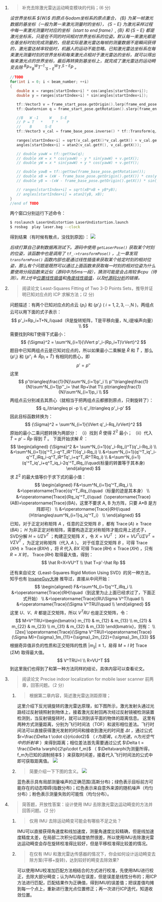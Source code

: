 1. > 补充去除激光雷达运动畸变模块的代码；(6 分)
  
   *设世界坐标系 $\{W}\$ 的原点与odom坐标系的原点重合， $\{B\}$ 为某一帧激光数据的基坐标（一般为第一束激光测量时的坐标）， $\{S-E\}$ 为激光采样过程中每一束激光测量时对应的坐标（start to end frame）, $\{B\}$ 和 $\{S-E\}$ 都是激光坐标系，只是在不同的时间相对世界坐标系的位姿。默认每一束激光都是在基坐标时刻完成测量的，但是实际是激光雷达每帧的测量数据不是瞬间获得的，激光雷达帧率较低时，机器人的运动不能忽略。已知激光雷达坐标系在每束激光测量时刻的世界坐标和每束激光点相对于激光雷达的坐标，就可以得出每束激光点的世界坐标，最后再转换到基坐标上，就完成了激光雷达的运动畸变去除 $^BP=^W_BT^{-1}\cdot^W_{S-E}T\cdot^{S-E}P$ 。*  
   ```cpp
   //TODO
   for(int i = 0; i < beam_number; ++i)
   {
      double x = ranges[startIndex+i] * cos(angles[startIndex+i]);
      double y = ranges[startIndex+i] * sin(angles[startIndex+i]);

      tf::Vector3 v = frame_start_pose.getOrigin().lerp(frame_end_pose.getOrigin(), (double)i/(beam_number-1));
      tf::Quaternion q = frame_start_pose.getRotation().slerp(frame_end_pose.getRotation(), (double)i/(beam_number-1));

      //B   W -1     W    S-E
      // P = T   *    T *    P
      //    B      S-E
      tf::Vector3 v_cal = frame_base_pose.inverse() * tf::Transform(q, v) * tf::Vector3(x, y, 1);
      
      ranges[startIndex+i] = sqrt(v_cal.getX()*v_cal.getX() + v_cal.getY()*v_cal.getY());
      angles[startIndex+i] = atan2(v_cal.getY(), v_cal.getX());

      // double yawW = tf::getYaw(q);
      // double xW = x * cos(yawW) - y * sin(yawW) + v.getX();
      // double yW = x * sin(yawW) + y * cos(yawW) + v.getY();

      // double yawB = tf::getYaw(frame_base_pose.getRotation());
      // double xB = (xW - frame_base_pose.getOrigin().getX()) * cos(yawB) + (yW - frame_base_pose.getOrigin().getY()) * sin(yawB);
      // double yB = -(xW - frame_base_pose.getOrigin().getX()) * sin(yawB) + (yW - frame_base_pose.getOrigin().getY()) * cos(yawB);

      // ranges[startIndex+i] = sqrt(xB*xB + yB*yB);
      // angles[startIndex+i] = atan2(yB, xB);
   }
   //end of TODO
   ```
   两个窗口分别运行下述命令：
   ```sh
   $ roslaunch LaserUndistortion LaserUndistortion.launch
   $ rosbag  play laser.bag --clock
   ```
   得到结果（有时候有散点，没找到原因）：
   ![](attachments/作业1结果截图.png)

   *后续打算自己录制数据再测试下。源码中使用 `getLaserPose()` 获取某个时刻的位姿，该函数中也是调用了 `tf_->transformPose()` ，上一章发现 `transformPose()` 函数内部也是通过线性插值来获取某个给定时刻的相对位姿，那么有个问题是既然可以通过上面函数来获取每一时刻的相对位姿为什么要使用分段函数来近似（源码中为5ms一段），猜测可能是会占用较多cpu（待测）。附上tf中[位置线性插值](http://docs.ros.org/en/jade/api/tf/html/c++/classtf_1_1Vector3.html#a49220836c2fc359bf9e7feb307cade5a)和[角度线性插值](http://docs.ros.org/en/jade/api/tf/html/c++/classtf_1_1Quaternion.html#affa098b16b0091af8b71bfb533b5494a)，以及[tf源码分析](https://zhuanlan.zhihu.com/p/28288871)的链接。*    
  
2. > 阅读论文 Least-Squares Fitting of Two 3-D Points Sets，推导并证明已知对应点的 ICP 求解方法；(2 分)
  
   问题描述：有两个已知对应点的点云 $\{p_i\}$ 和 $\{p'_i\}$ ( $i=1,2,3,\cdots$,N )，两组点云可以用下面的式子表示：
   $$
   p'_i=Rp_i+T+N_i\quad（R是旋转矩阵，T是平移向量，N_i是噪声向量） \\
   $$
   需要找到R和T使得下式最小：  
   $$
   {\Sigma}^2 = \sum^N_{i=1}{\lVert p'_i-(Rp_i+T)\rVert}^2
   $$
   题目中已知两组点云是已知对应点的，所以如果最小二乘解是 $\hat R$ 和 $\hat T$ ，那么 $\{p'_i\}$ 和 $\{p''_i\triangleq \hat Rp_i+\hat T\}$ 有相同的质心，即
   $$
   p'=p''
   $$
   这里
   $$
   p'\triangleq\frac{1}{N}\sum^N_{i=1}p'_i \\
   p''\triangleq\frac{1}{N}\sum^N_{i=1}p''_i= \hat Rp+\hat T\\
   p\triangleq\frac{1}{N}\sum^N_{i=1}p_i \\
   $$
   两组点云分别减去其质心（就相当于把两组点云都挪到原点，只剩旋转了）：
   $$
   q_i\triangleq pi -p \\
   q'_i\triangleq p'_i-p'
   $$
   因此目标函数转换为：
   $$
   {\Sigma}^2 = \sum^N_{i=1}{\lVert q'_i-Rq_i\rVert}^2
   $$
   原始的最小二乘问题转换为两部分：
   （i）找到 $\hat R$ 使得 ${\Sigma}^2$ 最小；
   （ii）代入 $\hat T=p'-\hat Rp$ 得到 $\hat T$ 。
   下面开始求解 $\hat R$ ：
   $$
   \begin{aligned}
      {\Sigma}^2 &= \sum^N_{i=1}(q'_i-Rq_i)^T(q'_i-Rq_i) \\
      &=\sum^N_{i=1}(q'^T_i-q^T_iR^T)(q'_i-Rq_i) \\
      &=\sum^N_{i=1}(q'^T_iq'_i-q'^T_iRq_i-q^T_iR^Tq'_i+q^T_iR^TRq_i) \\
      &=\sum^N_{i=1}(q'^T_iq'_i+q^T_iq_i-2q'^T_iRq_i)\quad(标量的转置等于其本身)
   \end{aligned}
   $$
   求 ${\Sigma}^2$ 的最大值等价于求下式的最小值：
   $$
   \begin{aligned}
      F&=\sum^N_{i=1}q'^T_iRq_i \\
      &=\operatorname{Trace}(q'^T_iRq_i)\quad（标量的迹是其本身） \\
      &=\operatorname{Trace}(Rq_iq'^T_i)\quad（\operatorname{Trace}(AB)=\operatorname{Trace}(BA)，这里不要求 A, B 为方阵，只要 A*B 是方阵即可） \\
      &=\operatorname{Trace}(RH)\quad（H\triangleq\sum^N_{i=1}q_iq'^T_i） \\
   \end{aligned}
   $$
   已知，对于正定对称矩阵 $A$ ，任意的正交矩阵 $B$ ，都有 $\operatorname{Trace}(A)\geq\operatorname{Trace}(BA)$； $H$ 为非正定对称矩阵，需要构造正定对称矩阵才能应用上述式子，SVD分解 $H=U\Sigma V^T$ ；构建正交矩阵 $X$ ，令 $X=VU^T$ ； $XH=VU^TU\Sigma V^T=V\Sigma V^T$ ，为正定对称矩阵（代入 $A$ ）。
   对于任意正交矩阵 $B$ ，可得 $\operatorname{Trace}(XH)\geq\operatorname{Trace}(BXH)$ ，将 $R$ 代入 $BX$ 可得 $\operatorname{Trace}(RH)\leq\operatorname{Trace}(XH)$ ，只有 $R=X$ 时， $\operatorname{Trace}(RH)$ 取得最大值，得到：
   $$
   \hat R=X=VU^T \\
   \hat T=p'-\hat Rp
   $$

   还有来自论文《Least-Squares Rigid Motion Using SVD》的另一种方法，知乎也有 [InsaneGuy大神](https://zhuanlan.zhihu.com/p/104735380) 推导过，直接从中间开始：
   $$
   \begin{aligned}
      F&=\sum^N_{i=1}q'^T_iRq_i \\
      &=\operatorname{Trace}(RH)\quad（到这里为止上面已经求过了，下面正式开始） \\
      &=\operatorname{Trace}(RU\Sigma V^T)\quad \\
      &=\operatorname{Trace}(\Sigma V^TRU)\quad \\
   \end{aligned}
   $$
   这里 $U、V、R$ 都是正交矩阵，所以 $V^TRU$ 也是正交矩阵，令：
   $$
   M=V^TRU=\begin{bmatrix}
      m_{11} & m_{12} & m_{13} \\
      m_{21} & m_{22} & m_{23} \\
      m_{31} & m_{32} & m_{33}
   \end{bmatrix}，则有： \\[2ex]
   \operatorname{Trace}(\Sigma V^TRU)=\operatorname{Trace}(\Sigma M)={\sigma}_1m_{11}+{\sigma}_2m_{22}+{\sigma}_3m_{33}
   $$
   根据奇异值非负的性质和正交矩阵的性质 $\lvert m_{ij}\rvert\leq1$，易得 $M=I$ 时 $\operatorname{Trace}(\Sigma M)$ 取得最大值。  
   $$
   V^TRU=I \\
   R=VU^T
   $$
   到这里我们也得到了和第一种方法同样的结论，具体内容可以查看论文。
  
3. > 阅读论文 Precise indoor localization for mobile laser scanner 前两章，回答问题。（2 分）
   1. > 根据第二章内容，简述激光雷达测距原理；
  
      这里介绍下反光镜旋转的激光雷达原理，如下图所示，激光发射头通过光路经过反射镜照射到物体上，接着激光反射回再次经过反射镜被检测装置检测到，当反射镜旋转时，就可以测到该平面的物体的距离信息。
      这里有两种方式测量距离，分别为飞行时间法（TOF）和波形相位差法。飞行时间法可以直接获得激光发射的时间和接收到激光的时间差 $\Delta t$ ，通过公式 $r=\frac{\Delta t \cdot c}{n\cdot2}$ （ $r为距离，c为光速，n为光空气中的折射率$ ）来得到距离；相位差法首先需要通过公式 $\Delta t = \frac{\Delta \varphi}{2\pi\cdot f_m}$ （ $\Delta\varphi为测量所得，f_m为已知的调制频率$ ）来获取时间差，接着代入飞行时间法的公式中即可获取距离值。
      ![](attachments/作业3.png)
  
   2. > 简要介绍一下下图的含义。
      ![](attachments/题图3.png)
  
      蓝色表示具有局部测量噪声的正确范围(高斯分布)；绿色表示目标前方可能存在的动态障碍(指数分布)；红色表示来自意外来源的随机噪声（均匀分布）；粉色表示测量失败的可能性（均匀分布）。
  
4. > 简答题，开放性答案：设计使用 IMU 去除激光雷达运动畸变的方法并回答问题。（2 分）
   1. > 仅用 IMU 去除运动畸变可能会有哪些不足之处？
  
      IMU可以直接获得角速度和线加速度，测量角速度比较精确，但是线加速度精度太差，在局部二次积分后精度依然很差，所以使用IMU去除激光雷达运动畸变会存在旋转校准得比较好，但是平移校准得比较差的情况。
  
   2. > 在仅有 IMU 和激光雷达传感器的情况下，你会如何设计运动畸变去除方案(平移+旋转)，达到较好的畸变去除效果?
  
      可以使用IMU校准加匹配方法相结合的方式进行校准，先使用IMU进行校正，去除大部分畸变；认为IMU存在误差，但是误差是线性分布的；用ICP方法进行匹配，匹配结果作为正确值，得到IMU的误差值；把误差值均摊到每一个点上，重新进行激光点位置修正；再一次进行ICP迭代，知道收敛位置。

   